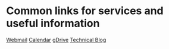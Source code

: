 # Common links for services and useful information

[Webmail](http://webmail.buraglio.com/)
[Calendar](http://calendar.buraglio.com/)
[gDrive](http://drive.buraglio.com/)
[Technical Blog](https://www.forwardingplane.net)

